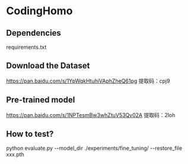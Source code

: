 # CodingHomo

## Dependencies

requirements.txt

## Download the Dataset

https://pan.baidu.com/s/1YpWqkHtuhiVAphZheQ61pg 
提取码：cpj9 

## Pre-trained model

https://pan.baidu.com/s/1NPTesmBw3whZtuV53Qv02A 
提取码：2loh 


## How to test?

python evaluate.py --model_dir ./experiments/fine_tuning/ --restore_file xxx.pth


